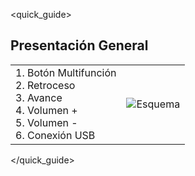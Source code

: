 <quick_guide>

## Presentación General

|  |  |
| -- | -- |
| 1. Botón Multifunción <br> 2. Retroceso <br> 3. Avance <br> 4. Volumen + <br> 5. Volumen - <br> 6. Conexión USB | ![Esquema](http://static.energysistem.com/images/manuals/42229/53d0ea41893b3.jpg) |


</quick_guide>
